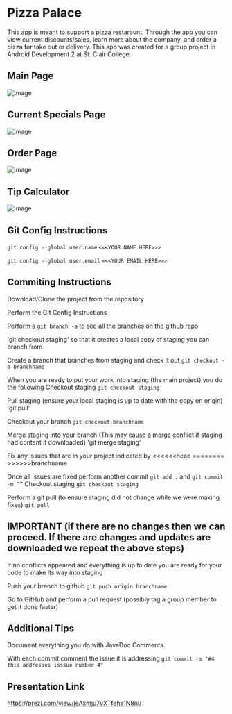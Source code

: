 # Pizza Palace
This app is meant to support a pizza restaraunt. Through the app you can view current discounts/sales, learn more about the company, and order a pizza for take out or delivery. This app was created for a group project in Android Development 2 at St. Clair College.

## Main Page
![image](https://user-images.githubusercontent.com/32267704/34951390-1e77b218-f9e4-11e7-88b1-dbf855e6212e.png)

## Current Specials Page
![image](https://user-images.githubusercontent.com/32267704/34951512-90f1ec6e-f9e4-11e7-8c1c-6a1415aa4502.png)

## Order Page
![image](https://user-images.githubusercontent.com/32267704/34951615-dd9a1f14-f9e4-11e7-857f-9277206ad9bc.png)

## Tip Calculator
![image](https://user-images.githubusercontent.com/32267704/34951566-baa9baf0-f9e4-11e7-81e1-89937200a41a.png)

## Git Config Instructions
`git config --global user.name` `<<<YOUR NAME HERE>>>`

`git config --global user.email` `<<<YOUR EMAIL HERE>>>`

## Commiting Instructions

Download/Clone the project from the repository

Perform the Git Config Instructions

Perform a `git branch -a` to see all the branches on the github repo

'git checkout staging' so that it creates a local copy of staging you can branch from

Create a branch that branches from staging and check it out `git checkout -b branchname`

When you are ready to put your work into staging (the main project) you do the following
Checkout staging `git checkout staging`

Pull staging (ensure your local staging is up to date with the copy on origin) 'git pull'

Checkout your branch `git checkout branchname`

Merge staging into your branch (This may cause a merge conflict if staging had content it downloaded) 'git merge staging'

Fix any issues that are in your project indicated by <<<<<<head ======== >>>>>>branchname

Once all issues are fixed perform another commit `git add .` and `git commit -m “”`
Checkout staging `git checkout staging`

Perform a git pull (to ensure staging did not change while we were making fixes) `git pull`

##  IMPORTANT (if there are no changes then we can proceed. If there are changes and updates are downloaded we repeat the above steps)

If no conflicts appeared and everything is up to date you are ready for your code to make its way into staging

Push your branch to github  `git push origin branchname`

Go to GitHub and perform a pull request (possibly tag a group member to get it done faster)

## Additional Tips
Document everything you do with JavaDoc Comments

With each commit comment the issue it is addressing `git commit -m "#4 this addresses isssue number 4"`

## Presentation Link
https://prezi.com/view/jeAxmju7vXTfeha1N8ni/
